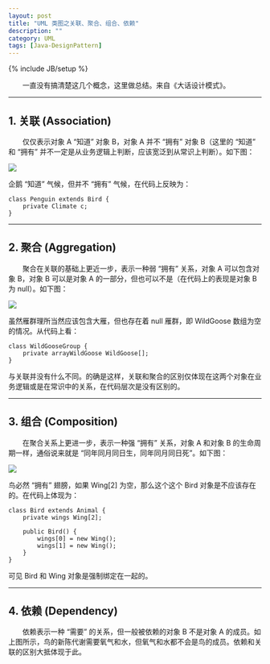 ```yaml
---
layout: post
title: "UML 类图之关联、聚合、组合、依赖"
description: ""
category: UML
tags: [Java-DesignPattern]
---
```

{% include JB/setup %}

[association]: https://farm2.staticflickr.com/1565/23624880750_e11ceece0a_o_d.png
[aggregation]: https://farm2.staticflickr.com/1713/23624880760_1a8f3a1773_o_d.png
[composition]: https://farm6.staticflickr.com/5775/23552710139_6efab66856_o_d.png

　　一直没有搞清楚这几个概念，这里做总结。来自《大话设计模式》。

---

## 1. 关联 (Association)

　　仅仅表示对象 A “知道” 对象 B，对象 A 并不 “拥有” 对象 B（这里的 “知道” 和 “拥有” 并不一定是从业务逻辑上判断，应该宽泛到从常识上判断）。如下图：

![][association]

企鹅 “知道” 气候，但并不 “拥有” 气候，在代码上反映为：

```
class Penguin extends Bird {  
	private Climate c;  
}  
```

---

## 2. 聚合 (Aggregation)

　　聚合在关联的基础上更近一步，表示一种弱 “拥有” 关系，对象 A 可以包含对象 B，对象 B 可以是对象 A 的一部分，但也可以不是（在代码上的表现是对象 B 为 null）。如下图：

![][aggregation]

虽然雁群理所当然应该包含大雁，但也存在着 null 雁群，即 WildGoose 数组为空的情况。从代码上看：

```
class WildGooseGroup {  
	private arrayWildGoose WildGoose[];  
}  
```

与关联并没有什么不同。的确是这样，关联和聚合的区别仅体现在这两个对象在业务逻辑或是在常识中的关系，在代码层次是没有区别的。

---

## 3. 组合 (Composition)

　　在聚合关系上更进一步，表示一种强 “拥有” 关系，对象 A 和对象 B 的生命周期一样，通俗说来就是 “同年同月同日生，同年同月同日死”。如下图：

![][composition]

鸟必然 “拥有” 翅膀，如果 Wing[2] 为空，那么这个这个 Bird 对象是不应该存在的。在代码上体现为：

```
class Bird extends Animal {  
	private wings Wing[2];  
	  
	public Bird() {  
		wings[0] = new Wing();  
		wings[1] = new Wing();  
	}  
}  
```

可见 Bird 和 Wing 对象是强制绑定在一起的。

---
 
## 4. 依赖 (Dependency)

　　依赖表示一种 “需要” 的关系，但一般被依赖的对象 B 不是对象 A 的成员。如上图所示，鸟的新陈代谢需要氧气和水，但氧气和水都不会是鸟的成员。依赖和关联的区别大抵体现于此。